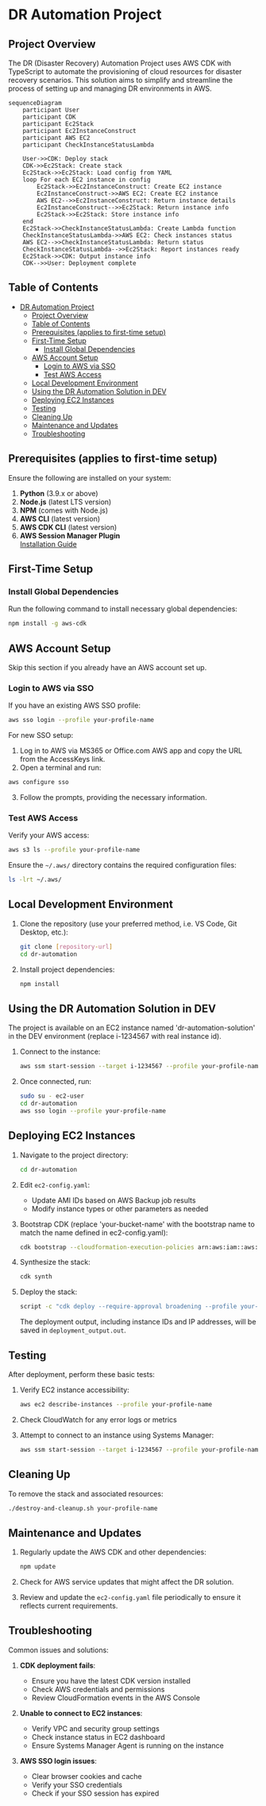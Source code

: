 # DR Automation Project

## Project Overview

The DR (Disaster Recovery) Automation Project uses AWS CDK with TypeScript to automate the provisioning of cloud resources for disaster recovery scenarios. This solution aims to simplify and streamline the process of setting up and managing DR environments in AWS.

```mermaid
sequenceDiagram
    participant User
    participant CDK
    participant Ec2Stack
    participant Ec2InstanceConstruct
    participant AWS EC2
    participant CheckInstanceStatusLambda

    User->>CDK: Deploy stack
    CDK->>Ec2Stack: Create stack
    Ec2Stack->>Ec2Stack: Load config from YAML
    loop For each EC2 instance in config
        Ec2Stack->>Ec2InstanceConstruct: Create EC2 instance
        Ec2InstanceConstruct->>AWS EC2: Create EC2 instance
        AWS EC2-->>Ec2InstanceConstruct: Return instance details
        Ec2InstanceConstruct-->>Ec2Stack: Return instance info
        Ec2Stack->>Ec2Stack: Store instance info
    end
    Ec2Stack->>CheckInstanceStatusLambda: Create Lambda function
    CheckInstanceStatusLambda->>AWS EC2: Check instances status
    AWS EC2-->>CheckInstanceStatusLambda: Return status
    CheckInstanceStatusLambda-->>Ec2Stack: Report instances ready
    Ec2Stack->>CDK: Output instance info
    CDK-->>User: Deployment complete
```

## Table of Contents

- [DR Automation Project](#dr-automation-project)
  - [Project Overview](#project-overview)
  - [Table of Contents](#table-of-contents)
  - [Prerequisites (applies to first-time setup)](#prerequisites-applies-to-first-time-setup)
  - [First-Time Setup](#first-time-setup)
    - [Install Global Dependencies](#install-global-dependencies)
  - [AWS Account Setup](#aws-account-setup)
    - [Login to AWS via SSO](#login-to-aws-via-sso)
    - [Test AWS Access](#test-aws-access)
  - [Local Development Environment](#local-development-environment)
  - [Using the DR Automation Solution in DEV](#using-the-dr-automation-solution-in-dev)
  - [Deploying EC2 Instances](#deploying-ec2-instances)
  - [Testing](#testing)
  - [Cleaning Up](#cleaning-up)
  - [Maintenance and Updates](#maintenance-and-updates)
  - [Troubleshooting](#troubleshooting)

## Prerequisites (applies to first-time setup)

Ensure the following are installed on your system:

1. **Python** (3.9.x or above)
2. **Node.js** (latest LTS version)
3. **NPM** (comes with Node.js)
4. **AWS CLI** (latest version)
5. **AWS CDK CLI** (latest version)
6. **AWS Session Manager Plugin**  
   [Installation Guide](https://docs.aws.amazon.com/systems-manager/latest/userguide/session-manager-working-with-install-plugin.html)

## First-Time Setup

### Install Global Dependencies

Run the following command to install necessary global dependencies:

```bash
npm install -g aws-cdk
```

## AWS Account Setup

Skip this section if you already have an AWS account set up.

### Login to AWS via SSO

If you have an existing AWS SSO profile:

```bash
aws sso login --profile your-profile-name
```

For new SSO setup:

1. Log in to AWS via MS365 or Office.com AWS app and copy the URL from the AccessKeys link.
2. Open a terminal and run:

```bash
aws configure sso
```

3. Follow the prompts, providing the necessary information.

### Test AWS Access

Verify your AWS access:

```bash
aws s3 ls --profile your-profile-name
```

Ensure the `~/.aws/` directory contains the required configuration files:

```bash
ls -lrt ~/.aws/
```

## Local Development Environment

1. Clone the repository (use your preferred method, i.e. VS Code, Git Desktop, etc.):
   ```bash
   git clone [repository-url]
   cd dr-automation
   ```

2. Install project dependencies:
   ```bash
   npm install
   ```

## Using the DR Automation Solution in DEV

The project is available on an EC2 instance named 'dr-automation-solution' in the DEV environment (replace i-1234567 with real instance id).

1. Connect to the instance:
   ```bash
   aws ssm start-session --target i-1234567 --profile your-profile-name --region ca-central-1
   ```

2. Once connected, run:
   ```bash
   sudo su - ec2-user
   cd dr-automation
   aws sso login --profile your-profile-name
   ```

## Deploying EC2 Instances

1. Navigate to the project directory:
   ```bash
   cd dr-automation
   ```

2. Edit `ec2-config.yaml`:
   - Update AMI IDs based on AWS Backup job results
   - Modify instance types or other parameters as needed

3. Bootstrap CDK (replace 'your-bucket-name' with the bootstrap name to match the name defined in ec2-config.yaml):
   ```bash
   cdk bootstrap --cloudformation-execution-policies arn:aws:iam::aws:policy/AdministratorAccess aws://ACCOUNT-ID/ca-central-1 --profile your-profile-name --bootstrap-bucket-name your-bucket-name
   ```

4. Synthesize the stack:
   ```bash
   cdk synth
   ```

5. Deploy the stack:
   ```bash
   script -c "cdk deploy --require-approval broadening --profile your-profile-name" deployment_output.out
   ```

   The deployment output, including instance IDs and IP addresses, will be saved in `deployment_output.out`.

## Testing

After deployment, perform these basic tests:

1. Verify EC2 instance accessibility:
   ```bash
   aws ec2 describe-instances --profile your-profile-name
   ```

2. Check CloudWatch for any error logs or metrics

3. Attempt to connect to an instance using Systems Manager:
   ```bash
   aws ssm start-session --target i-1234567 --profile your-profile-name
   ```

## Cleaning Up

To remove the stack and associated resources:

```bash
./destroy-and-cleanup.sh your-profile-name
```

## Maintenance and Updates

1. Regularly update the AWS CDK and other dependencies:
   ```bash
   npm update
   ```

2. Check for AWS service updates that might affect the DR solution.

3. Review and update the `ec2-config.yaml` file periodically to ensure it reflects current requirements.

## Troubleshooting

Common issues and solutions:

1. **CDK deployment fails**: 
   - Ensure you have the latest CDK version installed
   - Check AWS credentials and permissions
   - Review CloudFormation events in the AWS Console

2. **Unable to connect to EC2 instances**: 
   - Verify VPC and security group settings
   - Check instance status in EC2 dashboard
   - Ensure Systems Manager Agent is running on the instance

3. **AWS SSO login issues**: 
   - Clear browser cookies and cache
   - Verify your SSO credentials
   - Check if your SSO session has expired